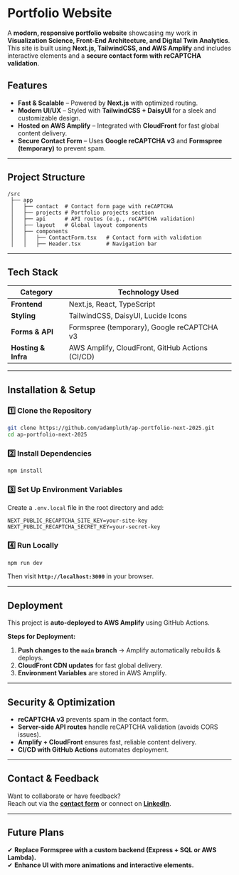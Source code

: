 # Portfolio Website

A **modern, responsive portfolio website** showcasing my work in **Visualization Science, Front-End Architecture, and Digital Twin Analytics**.  
This site is built using **Next.js, TailwindCSS, and AWS Amplify** and includes interactive elements and a **secure contact form with reCAPTCHA validation**.

## Features
- **Fast & Scalable** – Powered by **Next.js** with optimized routing.
- **Modern UI/UX** – Styled with **TailwindCSS + DaisyUI** for a sleek and customizable design.
- **Hosted on AWS Amplify** – Integrated with **CloudFront** for fast global content delivery.
- **Secure Contact Form** – Uses **Google reCAPTCHA v3** and **Formspree (temporary)** to prevent spam.

---

## Project Structure
```
/src
 ├── app
 │   ├── contact  # Contact form page with reCAPTCHA
 │   ├── projects # Portfolio projects section
 │   ├── api      # API routes (e.g., reCAPTCHA validation)
 │   ├── layout   # Global layout components
 │   ├── components
 │   │   ├── ContactForm.tsx   # Contact form with validation
 │   │   ├── Header.tsx        # Navigation bar
```

---

## Tech Stack
| Category             | Technology Used                                      |
|----------------------|------------------------------------------------------|
| **Frontend**        | Next.js, React, TypeScript                           |
| **Styling**         | TailwindCSS, DaisyUI, Lucide Icons                   |
| **Forms & API**     | Formspree (temporary), Google reCAPTCHA v3           |
| **Hosting & Infra** | AWS Amplify, CloudFront, GitHub Actions (CI/CD)      |

---

## Installation & Setup
### 1️⃣ **Clone the Repository**
```sh
git clone https://github.com/adampluth/ap-portfolio-next-2025.git
cd ap-portfolio-next-2025
```

### 2️⃣ **Install Dependencies**
```sh
npm install
```

### 3️⃣ **Set Up Environment Variables**
Create a `.env.local` file in the root directory and add:
```
NEXT_PUBLIC_RECAPTCHA_SITE_KEY=your-site-key
NEXT_PUBLIC_RECAPTCHA_SECRET_KEY=your-secret-key
```

### 4️⃣ **Run Locally**
```sh
npm run dev
```
Then visit **`http://localhost:3000`** in your browser.

---

## Deployment
This project is **auto-deployed to AWS Amplify** using GitHub Actions.  

**Steps for Deployment:**
1. **Push changes to the `main` branch** → Amplify automatically rebuilds & deploys.
2. **CloudFront CDN updates** for fast global delivery.
3. **Environment Variables** are stored in AWS Amplify.

---

## Security & Optimization
- **reCAPTCHA v3** prevents spam in the contact form.
- **Server-side API routes** handle reCAPTCHA validation (avoids CORS issues).
- **Amplify + CloudFront** ensures fast, reliable content delivery.
- **CI/CD with GitHub Actions** automates deployment.

---

## Contact & Feedback
Want to collaborate or have feedback?  
Reach out via the **[contact form](https://your-portfolio-site.com/contact)** or connect on **[LinkedIn](https://linkedin.com/in/yourprofile)**.

---

## Future Plans
✔ **Replace Formspree with a custom backend (Express + SQL or AWS Lambda).**  
✔ **Enhance UI with more animations and interactive elements.**  
